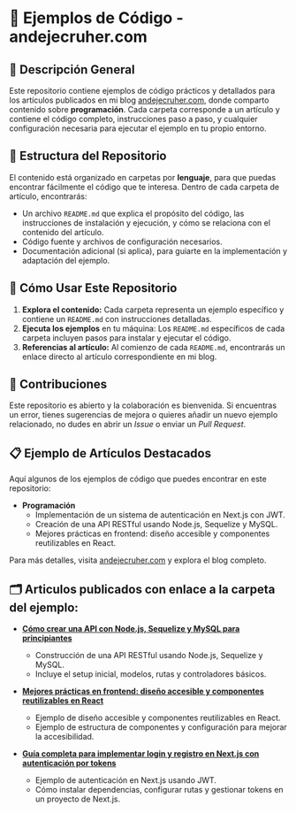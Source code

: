 # 📘 Ejemplos de Código - andejecruher.com

## 📌 Descripción General

Este repositorio contiene ejemplos de código prácticos y detallados para los artículos publicados en mi blog [andejecruher.com](https://andejecruher.com/blog), donde comparto contenido sobre **programación**. Cada carpeta corresponde a un artículo y contiene el código completo, instrucciones paso a paso, y cualquier configuración necesaria para ejecutar el ejemplo en tu propio entorno.

## 📁 Estructura del Repositorio

El contenido está organizado en carpetas por **lenguaje**, para que puedas encontrar fácilmente el código que te interesa. Dentro de cada carpeta de artículo, encontrarás:

- Un archivo `README.md` que explica el propósito del código, las instrucciones de instalación y ejecución, y cómo se relaciona con el contenido del artículo.
- Código fuente y archivos de configuración necesarios.
- Documentación adicional (si aplica), para guiarte en la implementación y adaptación del ejemplo.
  
## 🚀 Cómo Usar Este Repositorio

1. **Explora el contenido:** Cada carpeta representa un ejemplo específico y contiene un `README.md` con instrucciones detalladas.
2. **Ejecuta los ejemplos** en tu máquina: Los `README.md` específicos de cada carpeta incluyen pasos para instalar y ejecutar el código.
3. **Referencias al artículo:** Al comienzo de cada `README.md`, encontrarás un enlace directo al artículo correspondiente en mi blog.

## 🌟 Contribuciones

Este repositorio es abierto y la colaboración es bienvenida. Si encuentras un error, tienes sugerencias de mejora o quieres añadir un nuevo ejemplo relacionado, no dudes en abrir un *Issue* o enviar un *Pull Request*.

## 📋 Ejemplo de Artículos Destacados

Aquí algunos de los ejemplos de código que puedes encontrar en este repositorio:

- **Programación**
  - Implementación de un sistema de autenticación en Next.js con JWT.
  - Creación de una API RESTful usando Node.js, Sequelize y MySQL.
  - Mejores prácticas en frontend: diseño accesible y componentes reutilizables en React.

Para más detalles, visita [andejecruher.com](https://andejecruher.com/blog) y explora el blog completo.


## 🗂️ Articulos publicados con enlace a la carpeta del ejemplo:

- **[Cómo crear una API con Node.js, Sequelize y MySQL para principiantes](articulos/programacion/api-nodejs-sequelize/README.md)**
  - Construcción de una API RESTful usando Node.js, Sequelize y MySQL.
  - Incluye el setup inicial, modelos, rutas y controladores básicos.

- **[Mejores prácticas en frontend: diseño accesible y componentes reutilizables en React](articulos/programacion/frontend-accessible-react/README.md)**
  - Ejemplo de diseño accesible y componentes reutilizables en React.
  - Ejemplo de estructura de componentes y configuración para mejorar la accesibilidad.

- **[Guía completa para implementar login y registro en Next.js con autenticación por tokens](articulos/programacion/nextjs-authentication/README.md)**
  - Ejemplo de autenticación en Next.js usando JWT.
  - Cómo instalar dependencias, configurar rutas y gestionar tokens en un proyecto de Next.js.

